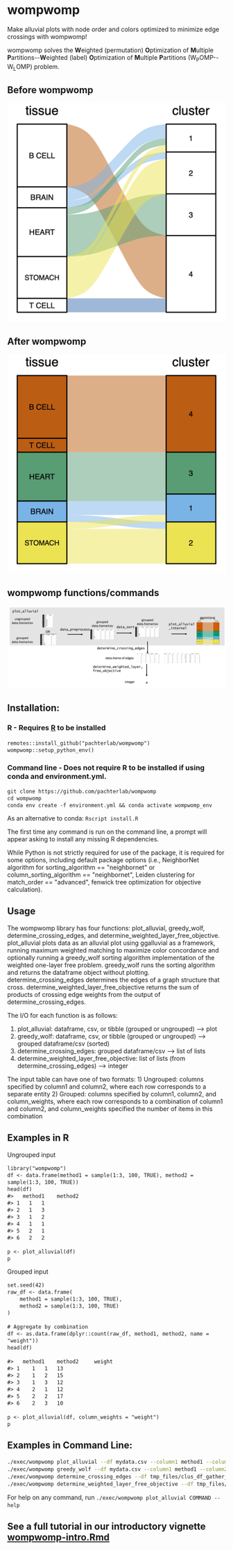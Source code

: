 # wompwomp

Make alluvial plots with node order and colors optimized to minimize edge crossings with wompwomp!

wompwomp solves the **W**eighted (permutation) **O**ptimization of **M**ultiple **P**artitions--**W**eighted (label) **O**ptimization of **M**ultiple **P**artitions (W<sub>P</sub>OMP--W<sub>L</sub>OMP) problem.

## Before wompwomp

![alt text](https://github.com/pachterlab/wompwomp/blob/main/figures/wompwomp_unsorted.png)

## After wompwomp

![alt text](https://github.com/pachterlab/wompwomp/blob/main/figures/wompwomp_NN.png)

## wompwomp functions/commands

![alt text](https://github.com/pachterlab/wompwomp/blob/main/figures/schematic.png)

## Installation:

### R - Requires [R](https://www.r-project.org/) to be installed

```         
remotes::install_github("pachterlab/wompwomp")
wompwomp::setup_python_env()
```

### Command line - Does not require R to be installed if using conda and environment.yml.

```         
git clone https://github.com/pachterlab/wompwomp
cd wompwomp
conda env create -f environment.yml && conda activate wompwomp_env
```

As an alternative to conda: `Rscript install.R`

The first time any command is run on the command line, a prompt will appear asking to install any missing R dependencies.

While Python is not strictly required for use of the package, it is required for some options, including default package options (i.e., NeighborNet algorithm for sorting_algorithm == "neighbornet" or column_sorting_algorithm == "neighbornet", Leiden clustering for match_order == "advanced", fenwick tree optimization for objective calculation).

## Usage

The wompwomp library has four functions: plot_alluvial, greedy_wolf, determine_crossing_edges, and determine_weighted_layer_free_objective. plot_alluvial plots data as an alluvial plot using ggalluvial as a framework, running maximum weighted matching to maximize color concordance and optionally running a greedy_wolf sorting algorithm implementation of the weighted one-layer free problem. greedy_wolf runs the sorting algorithm and returns the dataframe object without plotting. determine_crossing_edges determines the edges of a graph structure that cross. determine_weighted_layer_free_objective returns the sum of products of crossing edge weights from the output of determine_crossing_edges.

The I/O for each function is as follows:

1.  plot_alluvial: dataframe, csv, or tibble (grouped or ungrouped) --\> plot
2.  greedy_wolf: dataframe, csv, or tibble (grouped or ungrouped) --\> grouped dataframe/csv (sorted)
3.  determine_crossing_edges: grouped dataframe/csv --\> list of lists
4.  determine_weighted_layer_free_objective: list of lists (from determine_crossing_edges) --\> integer

The input table can have one of two formats: 1) Ungrouped: columns specified by column1 and column2, where each row corresponds to a separate entity 2) Grouped: columns specified by column1, column2, and column_weights, where each row corresponds to a combination of column1 and column2, and column_weights specified the number of items in this combination

## Examples in R

Ungrouped input

```         
library("wompwomp")
df <- data.frame(method1 = sample(1:3, 100, TRUE), method2 = sample(1:3, 100, TRUE))
head(df)
#>   method1    method2
#> 1   1   1
#> 2   1   3
#> 3   1   2
#> 4   1   1
#> 5   2   1
#> 6   2   2

p <- plot_alluvial(df)
p
```

Grouped input

```         
set.seed(42)
raw_df <- data.frame(
    method1 = sample(1:3, 100, TRUE),
    method2 = sample(1:3, 100, TRUE)
)

# Aggregate by combination
df <- as.data.frame(dplyr::count(raw_df, method1, method2, name = "weight"))
head(df)

#>   method1    method2     weight
#> 1    1   1   13  
#> 2    1   2   15  
#> 3    1   3   12  
#> 4    2   1   12  
#> 5    2   2   17  
#> 6    2   3   10  

p <- plot_alluvial(df, column_weights = "weight")
p
```

## Examples in Command Line:

``` bash
./exec/wompwomp plot_alluvial --df mydata.csv --column1 method1 --column2 method2
./exec/wompwomp greedy_wolf --df mydata.csv --column1 method1 --column2 method2
./exec/wompwomp determine_crossing_edges --df tmp_files/clus_df_gather_new2.csv --column1 tissue --column2 leiden --output_df_path tmp_files/crossing.csv
./exec/wompwomp determine_weighted_layer_free_objective --df tmp_files/crossing.csv
```

For help on any command, run `./exec/wompwomp plot_alluvial COMMAND --help`

## See a full tutorial in our introductory vignette [wompwomp-intro.Rmd](vignettes/wompwomp-intro.Rmd)
